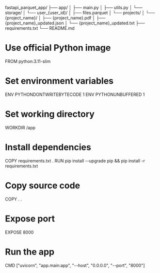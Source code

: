 fastapi_parquet_app/
├── app/
│   ├── main.py
│   ├── utils.py
│   └── storage/
│       └── user_{user_id}/
│           ├── files.parquet
│           └── projects/
│               └── {project_name}/
│                   ├── {project_name}.pdf
│                   ├── {project_name}_updated.json
│                   └── {project_name}_updated.txt
├── requirements.txt
└── README.md


# Use official Python image
FROM python:3.11-slim

# Set environment variables
ENV PYTHONDONTWRITEBYTECODE 1
ENV PYTHONUNBUFFERED 1

# Set working directory
WORKDIR /app

# Install dependencies
COPY requirements.txt .
RUN pip install --upgrade pip && pip install -r requirements.txt

# Copy source code
COPY . .

# Expose port
EXPOSE 8000

# Run the app
CMD ["uvicorn", "app.main:app", "--host", "0.0.0.0", "--port", "8000"]
